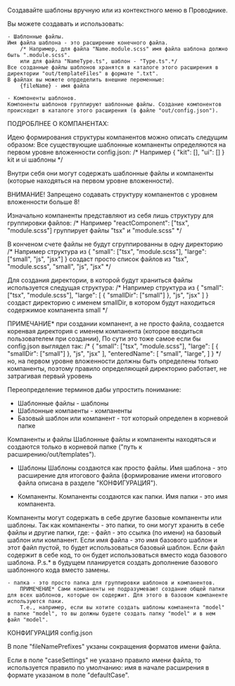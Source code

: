 Создавайте шаблоны вручную или из контекстного меню в Проводнике.

Вы можете создавать и использовать:

    - Шаблонные файлы.
    Имя файла шаблона - это расширение конечного файла. 
        /* Например, для файла "Name.module.scss" имя файла шаблона должно быть ".module.scss".
        или для файла "NameType.ts", шаблон - "Type.ts".*/
    Все созданные файлы шаблонов хранятся в каталоге этого расширения в директории "out/templateFiles" в формате ".txt".
    В файлах вы можете опрдеделить внешние переменные:
        {fileName} - имя файла

    - Компоненты шаблонов. 
    Компоненты шаблонов группируют шаблонные файлы. Создание компонентов происходит в каталоге этого расширения (в файле "out/config.json").

ПОДРОБЛНЕЕ О КОМПАНЕНТАХ:

Идею формирования структуры компанентов можно описать следущим образом:
Все существующие шаблонные компаненты определяются на первом уровне вложенности config.json:
    /* Например
    {
        "kit": [],
        "ui": []
    } 
    kit и ui шаблоны */

Внутри себя они могут содержать шаблонные файлы и компаненты (которые находяться на первом уровне вложенности).

ВНИМАНИЕ! Запрещено содавать структуру компанентов с уровнем вложенности больше 8!


Изначально компаненты представляют из себя лишь структуру для группировки файлов:
    /* Например "reactComponent": ["tsx", "module.scss"] группирует файлы "tsx" и "module.scss" */

В конченом счете файлы не будут сгруппированны в одну директорию
    /* Например структура из 
    {
        "small": ["tsx", "module.scss"],
        "large": ["small", "js", "jsx"]
    }
    создаст просто список файлов из "tsx", "module.scss", "small", "js", "jsx" */

Для создания директории, в которой будут храниться файлы используется следущая структура:
    /* Например структура из 
    {
        "small": ["tsx", "module.scss"],
        "large": [
            {
                "smallDir": ["small"]
            }, 
            "js",
            "jsx"
        ]
    }
    создаст директорию с именем smallDir, в котором будут находиться содержимое компанента small */


ПРИМЕЧАНИЕ* при создании компанент, а не просто файла, создается коренвая директория с именем компанента (которое вводиться пользователем при создании),
По сути это тоже самое если бы config.json выглядел так:
    /* 
    {
        "small": ["tsx", "module.scss"],
        "large": [
                {
                    "smallDir": ["small"]
                }, 
                "js",
                "jsx"
        ],
        "enteredName": [
            "small",
            "large",
        ]
    }
    */
но, на первом уровне вложенности должны быть определены только компаненты, поэтому правило определяющей директорию работает, не затрагивая первый уровень








Переопределение терминов дабы упростить понимание:
- Шаблонные файлы - шаблоны
- Шаблонные компаенты - компаненты
- Базовый шаблон или компанент - тот который определен в корневой папке


Компаненты и файлы
Шаблонные файлы и компаненты находяться и создаются только в корневой папке ("путь к расширению/out/templates").

- Шаблоны
Шаблоны создаются как просто файлы. Имя шаблона - это расширение для итогового файла (формирование имени итогового файла описана в разделе "КОНФИГУРАЦИЯ").

- Компаненты.
Компаненты создаются как папки. Имя папки - это имя компанента.

Компаненты могут содержать в себе другие базовые компаненты или шаблоны.
Так как компаненты - это папки, то они могут хранить в себе файлы и другие папки, где:
    - файл - это ссылка (по имени) на базовый шаблон или компанент. Если имя файла - это имя базового шаблон и этот файл пустой, то будет использоваться базовый шаблон.
    Если файл содержит в себе код, то он будет использоваться вместо кода базового шаблона.
    P.s.* в будущем планируется создать дополнение базового шаблонного кода вместо замены.

    - папка - это просто папка для группировки шаблонов и компанентов.
        ПРИМЕЧЕНИЕ* Сами компаненты не подразумевают создание общей папки для всех шаблонов, которые он содержит. Для этого в базовом компаненте используются паки.
        Т.е., например, если вы хотите создать шаблоны компанента "model" в папке "model", то вы должны будете создать папку "model" и в нем файл "model".



КОНФИГУРАЦИЯ
config.json

В поле "fileNamePrefixes" укзаны сокращения форматов имени файла.

Eсли в поле "caseSettings" не указано правило имени файла, то используется правило по умолчанию: имя в начале расширения в формате указаном в поле "defaultCase".